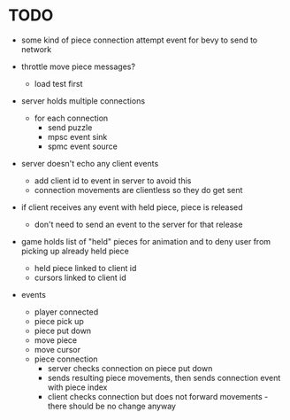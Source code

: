 # TODO

- some kind of piece connection attempt event for bevy to send to network

- throttle move piece messages?
    - load test first

- server holds multiple connections
    - for each connection
        - send puzzle
        - mpsc event sink
        - spmc event source

- server doesn't echo any client events
    - add client id to event in server to avoid this
    - connection movements are clientless so they do get sent

- if client receives any event with held piece, piece is released
    - don't need to send an event to the server for that release

- game holds list of "held" pieces for animation and to deny user from picking up already held piece
    - held piece linked to client id
    - cursors linked to client id

- events
    - player connected
    - piece pick up
    - piece put down
    - move piece
    - move cursor
    - piece connection
        - server checks connection on piece put down
        - sends resulting piece movements, then sends connection event with piece index
        - client checks connection but does not forward movements - there should be no change anyway

